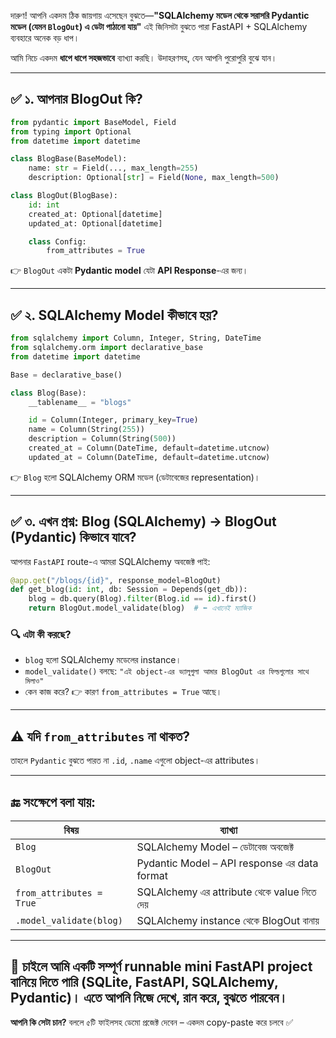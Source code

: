 দারুণ! আপনি একদম ঠিক জায়গায় এসেছেন বুঝতে—**"SQLAlchemy মডেল থেকে সরাসরি Pydantic মডেল (যেমন `BlogOut`) এ ডেটা পাঠানো যায়"** এই জিনিসটা বুঝতে পারা FastAPI + SQLAlchemy ব্যবহারে অনেক বড় ধাপ।

আমি নিচে একদম **ধাপে ধাপে সহজভাবে** ব্যাখ্যা করছি। উদাহরণসহ, যেন আপনি পুরোপুরি বুঝে যান।

---

## ✅ ১. আপনার BlogOut কি?

```python
from pydantic import BaseModel, Field
from typing import Optional
from datetime import datetime

class BlogBase(BaseModel):
    name: str = Field(..., max_length=255)
    description: Optional[str] = Field(None, max_length=500)

class BlogOut(BlogBase):
    id: int
    created_at: Optional[datetime]
    updated_at: Optional[datetime]

    class Config:
        from_attributes = True
```

👉 `BlogOut` একটা **Pydantic model** যেটা **API Response**-এর জন্য।

---

## ✅ ২. SQLAlchemy Model কীভাবে হয়?

```python
from sqlalchemy import Column, Integer, String, DateTime
from sqlalchemy.orm import declarative_base
from datetime import datetime

Base = declarative_base()

class Blog(Base):
    __tablename__ = "blogs"

    id = Column(Integer, primary_key=True)
    name = Column(String(255))
    description = Column(String(500))
    created_at = Column(DateTime, default=datetime.utcnow)
    updated_at = Column(DateTime, default=datetime.utcnow)
```

👉 `Blog` হলো SQLAlchemy ORM মডেল (ডেটাবেজের representation)।

---

## ✅ ৩. এখন প্রশ্ন: Blog (SQLAlchemy) → BlogOut (Pydantic) কিভাবে যাবে?

আপনার `FastAPI` route-এ আমরা SQLAlchemy অবজেক্ট পাই:

```python
@app.get("/blogs/{id}", response_model=BlogOut)
def get_blog(id: int, db: Session = Depends(get_db)):
    blog = db.query(Blog).filter(Blog.id == id).first()
    return BlogOut.model_validate(blog)  # ⬅️ এখানেই ম্যাজিক
```

### 🔍 এটা কী করছে?

* `blog` হলো SQLAlchemy মডেলের instance।
* `model_validate()` বলছে: `"এই object-এর ভ্যালুগুলা আমার BlogOut এর ফিল্ডগুলোর সাথে মিলাও"`
* কেন কাজ করে? 👉 কারণ `from_attributes = True` আছে।

---

## ⚠️ যদি `from_attributes` না থাকত?

তাহলে `Pydantic` বুঝতে পারত না `.id`, `.name` এগুলো object-এর attributes।

---

## 🔚 সংক্ষেপে বলা যায়:

| বিষয়                     | ব্যাখ্যা                                     |
| ------------------------ | -------------------------------------------- |
| `Blog`                   | SQLAlchemy Model – ডেটাবেজ অবজেক্ট           |
| `BlogOut`                | Pydantic Model – API response এর data format |
| `from_attributes = True` | SQLAlchemy এর attribute থেকে value নিতে দেয়  |
| `.model_validate(blog)`  | SQLAlchemy instance থেকে BlogOut বানায়       |

---

## 🎁 চাইলে আমি একটি সম্পূর্ণ runnable mini FastAPI project বানিয়ে দিতে পারি (SQLite, FastAPI, SQLAlchemy, Pydantic)। এতে আপনি নিজে দেখে, রান করে, বুঝতে পারবেন।

**আপনি কি সেটা চান?**
বললে ৫টি ফাইলসহ ডেমো প্রজেক্ট দেবেন – একদম copy-paste করে চলবে ✅
